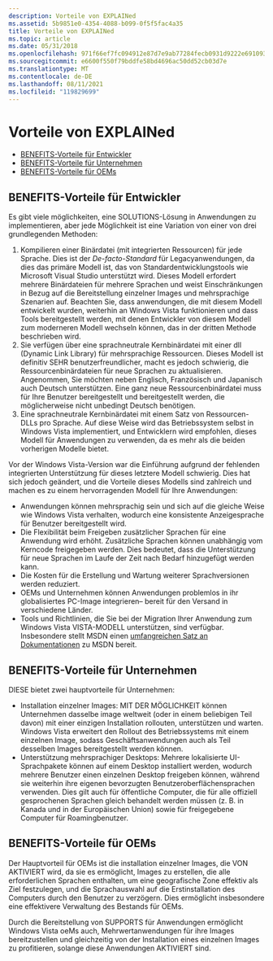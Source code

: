 ```yaml
---
description: Vorteile von EXPLAINed
ms.assetid: 5b9851e0-4354-4088-b099-0f5f5fac4a35
title: Vorteile von EXPLAINed
ms.topic: article
ms.date: 05/31/2018
ms.openlocfilehash: 971f66ef7fc094912e87d7e9ab77284fecb0931d9222e6910931b281b6308286
ms.sourcegitcommit: e6600f550f79bddfe58bd4696ac50dd52cb03d7e
ms.translationtype: MT
ms.contentlocale: de-DE
ms.lasthandoff: 08/11/2021
ms.locfileid: "119829699"
---
```

# <a name="benefits-of-mui-explained"></a>Vorteile von EXPLAINed

-   [BENEFITS-Vorteile für Entwickler](#mui-benefits-for-developers)
-   [BENEFITS-Vorteile für Unternehmen](#mui-benefits-for-enterprises)
-   [BENEFITS-Vorteile für OEMs](#mui-benefits-for-oems)

## <a name="mui-benefits-for-developers"></a>BENEFITS-Vorteile für Entwickler

Es gibt viele möglichkeiten, eine SOLUTIONS-Lösung in Anwendungen zu implementieren, aber jede Möglichkeit ist eine Variation von einer von drei grundlegenden Methoden:

1.  Kompilieren einer Binärdatei (mit integrierten Ressourcen) für jede Sprache. Dies ist der *De-facto-Standard* für Legacyanwendungen, da dies das primäre Modell ist, das von Standardentwicklungstools wie Microsoft Visual Studio unterstützt wird. Dieses Modell erfordert mehrere Binärdateien für mehrere Sprachen und weist Einschränkungen in Bezug auf die Bereitstellung einzelner Images und mehrsprachige Szenarien auf. Beachten Sie, dass anwendungen, die mit diesem Modell entwickelt wurden, weiterhin an Windows Vista funktionieren und dass Tools bereitgestellt werden, mit denen Entwickler von diesem Modell zum moderneren Modell wechseln können, das in der dritten Methode beschrieben wird.
2.  Sie verfügen über eine sprachneutrale Kernbinärdatei mit einer dll (Dynamic Link Library) für mehrsprachige Ressourcen. Dieses Modell ist definitiv SEHR benutzerfreundlicher, macht es jedoch schwierig, die Ressourcenbinärdateien für neue Sprachen zu aktualisieren. Angenommen, Sie möchten neben Englisch, Französisch und Japanisch auch Deutsch unterstützen. Eine ganz neue Ressourcenbinärdatei muss für Ihre Benutzer bereitgestellt und bereitgestellt werden, die möglicherweise nicht unbedingt Deutsch benötigen.
3.  Eine sprachneutrale Kernbinärdatei mit einem Satz von Ressourcen-DLLs pro Sprache. Auf diese Weise wird das Betriebssystem selbst in Windows Vista implementiert, und Entwicklern wird empfohlen, dieses Modell für Anwendungen zu verwenden, da es mehr als die beiden vorherigen Modelle bietet.

Vor der Windows Vista-Version war die Einführung aufgrund der fehlenden integrierten Unterstützung für dieses letztere Modell schwierig. Dies hat sich jedoch geändert, und die Vorteile dieses Modells sind zahlreich und machen es zu einem hervorragenden Modell für Ihre Anwendungen:

-   Anwendungen können mehrsprachig sein und sich auf die gleiche Weise wie Windows Vista verhalten, wodurch eine konsistente Anzeigesprache für Benutzer bereitgestellt wird.
-   Die Flexibilität beim Freigeben zusätzlicher Sprachen für eine Anwendung wird erhöht. Zusätzliche Sprachen können unabhängig vom Kerncode freigegeben werden. Dies bedeutet, dass die Unterstützung für neue Sprachen im Laufe der Zeit nach Bedarf hinzugefügt werden kann.
-   Die Kosten für die Erstellung und Wartung weiterer Sprachversionen werden reduziert.
-   OEMs und Unternehmen können Anwendungen problemlos in ihr globalisiertes PC-Image integrieren– bereit für den Versand in verschiedene Länder.
-   Tools und Richtlinien, die Sie bei der Migration Ihrer Anwendung zum Windows Vista VISTA-MODELL unterstützen, sind verfügbar. Insbesondere stellt MSDN einen [umfangreichen Satz an Dokumentationen](multilingual-user-interface.md) zu MSDN bereit.

## <a name="mui-benefits-for-enterprises"></a>BENEFITS-Vorteile für Unternehmen

DIESE bietet zwei hauptvorteile für Unternehmen:

-   Installation einzelner Images: MIT DER MÖGLICHKEIT können Unternehmen dasselbe image weltweit (oder in einem beliebigen Teil davon) mit einer einzigen Installation rollouten, unterstützen und warten. Windows Vista erweitert den Rollout des Betriebssystems mit einem einzelnen Image, sodass Geschäftsanwendungen auch als Teil desselben Images bereitgestellt werden können.
-   Unterstützung mehrsprachiger Desktops: Mehrere lokalisierte UI-Sprachpakete können auf einem Desktop installiert werden, wodurch mehrere Benutzer einen einzelnen Desktop freigeben können, während sie weiterhin ihre eigenen bevorzugten Benutzeroberflächensprachen verwenden. Dies gilt auch für öffentliche Computer, die für alle offiziell gesprochenen Sprachen gleich behandelt werden müssen (z. B. in Kanada und in der Europäischen Union) sowie für freigegebene Computer für Roamingbenutzer.

## <a name="mui-benefits-for-oems"></a>BENEFITS-Vorteile für OEMs

Der Hauptvorteil für OEMs ist die installation einzelner Images, die VON AKTIVIERT wird, da sie es ermöglicht, Images zu erstellen, die alle erforderlichen Sprachen enthalten, um eine geografische Zone effektiv als Ziel festzulegen, und die Sprachauswahl auf die Erstinstallation des Computers durch den Benutzer zu verzögern. Dies ermöglicht insbesondere eine effektivere Verwaltung des Bestands für OEMs.

Durch die Bereitstellung von SUPPORTS für Anwendungen ermöglicht Windows Vista oeMs auch, Mehrwertanwendungen für ihre Images bereitzustellen und gleichzeitig von der Installation eines einzelnen Images zu profitieren, solange diese Anwendungen AKTIVIERT sind.

 

 



